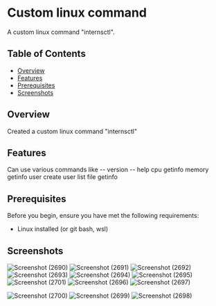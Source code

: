 # Custom linux command

A custom linux command "internsctl".

## Table of Contents
- [Overview](#overview)
- [Features](#features)
- [Prerequisites](#prerequisites)
- [Screenshots](#screenshots)

## Overview

Created a custom linux command "internsctl"

## Features

Can use various commands like
-- version
-- help
cpu getinfo
memory getinfo
user create
user list
file getinfo


## Prerequisites

Before you begin, ensure you have met the following requirements:

- Linux installed (or git bash, wsl)

## Screenshots
![Screenshot (2690)](https://github.com/Srivastava-Ankit-LPU/custom-linux-command/assets/83294365/1f7f8d8d-d4e3-4ea6-a90c-75a02d5050fa)
![Screenshot (2691)](https://github.com/Srivastava-Ankit-LPU/custom-linux-command/assets/83294365/aa18667d-b85c-41eb-a4a7-9e8055c860f7)
![Screenshot (2692)](https://github.com/Srivastava-Ankit-LPU/custom-linux-command/assets/83294365/606de7fb-09f2-4ea2-a8ac-3b61f72f5787)
![Screenshot (2693)](https://github.com/Srivastava-Ankit-LPU/custom-linux-command/assets/83294365/05d35ba8-7783-4f0f-bed6-e19077d38984)
![Screenshot (2694)](https://github.com/Srivastava-Ankit-LPU/custom-linux-command/assets/83294365/4773d046-4bdf-4a63-a400-f270b378e1ab)
![Screenshot (2695)](https://github.com/Srivastava-Ankit-LPU/custom-linux-command/assets/83294365/a462e00f-a34e-44ad-bb90-f8d14e97eff8)
![Screenshot (2701)](https://github.com/Srivastava-Ankit-LPU/custom-linux-command/assets/83294365/d010de00-6022-42ee-9dc3-4572a30e00a2)
![Screenshot (2696)](https://github.com/Srivastava-Ankit-LPU/custom-linux-command/assets/83294365/4b57ead9-48a2-43bf-9221-96fbbeb8afce)
![Screenshot (2697)](https://github.com/Srivastava-Ankit-LPU/custom-linux-command/assets/83294365/c94e9a99-f67c-4e5d-be46-015d88a9279f)

![Screenshot (2700)](https://github.com/Srivastava-Ankit-LPU/custom-linux-command/assets/83294365/35588977-e790-4099-b86f-f15fdbcfc8e8)
![Screenshot (2699)](https://github.com/Srivastava-Ankit-LPU/custom-linux-command/assets/83294365/797616eb-99ef-435b-8aa3-c3732897cc5a)
![Screenshot (2698)](https://github.com/Srivastava-Ankit-LPU/custom-linux-command/assets/83294365/de0e59a8-3529-4a99-95bc-37025cf2aef5)



